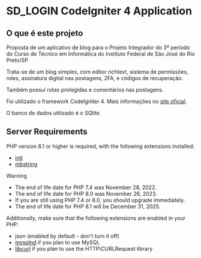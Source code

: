# SD_LOGIN CodeIgniter 4 Application

## O que é este projeto
Proposta de um aplicativo de blog para o Projeto Integrador do 3º período do Curso de Técnico em Informática do Instituto Federal de São José do Rio Preto/SP

Trata-se de um blog simples, com editor richtext, sistema de permissões, roles, assinatura digital nas postagens, 2FA, e códigos de recuperação.

Também possui rotas protegidas e comentários nas postagens.

Foi utilizado o framework CodeIgniter 4. Mais informações no [site oficial](https://codeigniter.com).

O banco de dados utilizado é o SQlite.





## Server Requirements

PHP version 8.1 or higher is required, with the following extensions installed:

- [intl](http://php.net/manual/en/intl.requirements.php)
- [mbstring](http://php.net/manual/en/mbstring.installation.php)

> [!WARNING]
> - The end of life date for PHP 7.4 was November 28, 2022.
> - The end of life date for PHP 8.0 was November 26, 2023.
> - If you are still using PHP 7.4 or 8.0, you should upgrade immediately.
> - The end of life date for PHP 8.1 will be December 31, 2025.

Additionally, make sure that the following extensions are enabled in your PHP:

- json (enabled by default - don't turn it off)
- [mysqlnd](http://php.net/manual/en/mysqlnd.install.php) if you plan to use MySQL
- [libcurl](http://php.net/manual/en/curl.requirements.php) if you plan to use the HTTP\CURLRequest library

